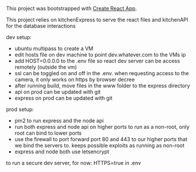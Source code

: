 This project was bootstrapped with [Create React App](https://github.com/facebook/create-react-app).

This project relies on kitchenExpress to serve the react files and kitchenAPI for the database interactions

dev setup:
- ubuntu multipass to create a VM
- edit hosts file on dev machine to point dev.whatever.com to the VMs ip
- add HOST=0.0.0.0 to the .env file so react dev server can be access remotely (outside the vm)
- ssl can be toggled on and off in the .env. when requesting access to the camera, it only works on https by browser decree
- after running build, move files in the www folder to the express directory
- api on prod can be updated with git
- express on prod can be updated with git

prod setup:
- pm2 to run express and the node api
- run both express and node api on higher ports to run as a non-root, only root can bind to lower ports
- use the firewall to port forward port 80 and 443 to our higher ports that we bind the servers to. keeps possible exploits as running as non-root
- express and node both use letsencrypt


to run a secure dev server, for now:
HTTPS=true in .env
